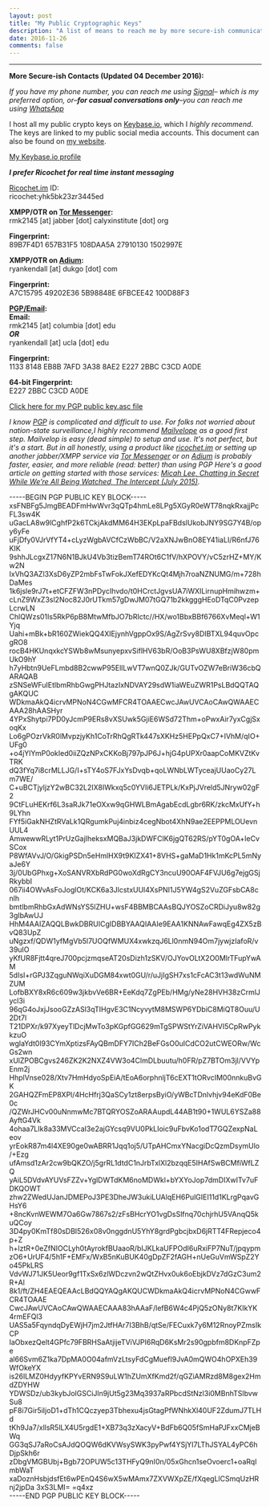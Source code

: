 ```yaml
---
layout: post
title: "My Public Cryptographic Keys"
description: "A list of means to reach me by more secure-ish communications."   
date: 2016-11-26  
comments: false
---
```

***
**More Secure-ish Contacts (**Updated 04 December 2016**):**  

*If you have my phone number, you can reach me using [Signal](https://whispersystems.org)– which is my preferred option, or–**for casual conversations only**–you can reach me using [WhatsApp](https://www.whatsapp.com)*  

I host all my public crypto keys on [Keybase.io](https://ryankendall.keybase.pub), which I *highly recommend*. The keys are linked to my public social media accounts. This document can also be found on [my website](http://www.ryanmkendall.com/2016-11-26/public-crypto-keys/).  

[My Keybase.io profile](https://keybase.io/ryankendall)  

***I prefer Ricochet for real time instant messaging***

[Ricochet.im](http://ricochet.im) ID:  
ricochet:yhk5bk23zr3445ed  

**XMPP/OTR on [Tor Messenger](https://trac.torproject.org/projects/tor/wiki/doc/TorMessenger#Downloads):**  
rmk2145 [at] jabber [dot] calyxinstitute [dot] org  

**Fingerprint:**  
89B7F4D1 657B31F5 108DAA5A 27910130 1502997E

**XMPP/OTR on [Adium](https://www.adium.im):**  
ryankendall [at] dukgo [dot] com  

**Fingerprint:**  
A7C15795 49202E36 5B98848E 6FBCEE42 100D88F3  

**[PGP/Email]():**  
**Email:**  
rmk2145 [at] columbia [dot] edu  
***OR***  
ryankendall [at] ucla [dot] edu  

**Fingerprint:**  
1133 8148 EB8B 7AFD 3A38 8AE2 E227 2BBC C3CD A0DE  

**64-bit Fingerprint:**  
E227 2BBC C3CD A0DE  

[Click here for my PGP public key.asc file](https://keybase.io/ryankendall/key.asc)  

*I know [PGP](https://en.wikipedia.org/wiki/Pretty_Good_Privacy) is complicated and difficult to use. For folks not worried about nation-state surveillance,I highly recommend [Mailvelope](https://www.mailvelope.com) as a good first step. Mailvelop is easy (dead simple) to setup and use. It's not perfect, but it's a start. But in all honestly, using a product like [ricochet.im](http://ricochet.im) or setting up another jabber/XMPP service via [Tor Messenger](https://trac.torproject.org/projects/tor/wiki/doc/TorMessenger#Downloads) or on [Adium](https://www.adium.im) is probably faster, easier, and more reliable (read: better) than using PGP Here's a good article on getting started with those services: [Micah Lee, Chatting in Secret While We’re All Being Watched, The Intercept (July 2015)](https://theintercept.com/2015/07/14/communicating-secret-watched/).*  

-----BEGIN PGP PUBLIC KEY BLOCK-----  
xsFNBFg5JmgBEADFmHwWvr3qQTp4hmLe8LPg5XGyR0eWT78nqkRxajjPcFL3sw4K
uGacLA8w9lCghfP2k6TCkjAkdMM64H3EKpLpaFBdslUkobJNY9SG7Y4B/opy6yFe
uFjDfy0VJrVfYT4+cLyzWgbAVCfCzWbBC/V2aXNJwBnO8EY41iaLI/R6nfJ76KIK
9shhJLcgxZ17N6N1BJkU4Vb3tizBemT74ROt6C1fV/hXPOVY/vC5zrHZ+MY/Kw2N
IxVhQ3AZl3XsD6yZP2mbFsTwFokJXefEDYKcQt4Mjh7roaNZNUMG/m+728hDaMes
1k6jsle9rJ7t+etCFZFW3nPDycIhvdo/t0HCrctJgvsUA7iWXILirnupHmihwzm+
cLnZ9WxZ3sl2Noc82J0rUTkm57gDwJM07tGQ71b2kkgggHEoDTqC0PvzepLcrwLN
ChlQWzs01Is5RkP6pB8MtwMfbJO7bRIctc//HX/wo1BbxBBf6766XvMeql+W1Yjq
Uahi+mBk+bR160ZWiekQQ4XIEjynhVgppOx9S/AgZrSvy8DIBTXL94quvOpcgRO8
rocB4HKUnqxkcYSWb8wMsunyepxvSiflHV63bR/OoB3PsWU8XBfzjW80pmUkO9hY
h7yHbtn9UeFLmbd8B2cwwP95EllLwVT7wnQ0ZJk/GUTvOZW7eBriW36cbQARAQAB
zSNSeWFuIEtlbmRhbGwgPHJtazIxNDVAY29sdW1iaWEuZWR1PsLBdQQTAQgAKQUC
WDkmaAkQ4icrvMPNoN4CGwMFCR4TOAAECwcJAwUVCAoCAwQWAAECAAA28hAASHyr
4YPxShytpi7PD0yJcmP9ERs8vXSUwk5GjiE6WSd72Thm+oPwxAir7yxCgjSxoqKx
Lo6gPOzrVkR0lMvpzjyKh1CoTrRhQgRTk447sXKHz5HEPpQxC7+IVhM/qIO+UFg0
+o4jYlYmP0okIed0iiZQzNPxCKKoBj797pJP6J+hjG4pUPXr0aapCoMKVZtKvTRK
dQ3fYq7i8crMLLJG/I+sTY4oS7FJxYsDvqb+qoLWNbLWTyceajUUaoCy27Lm7WE/
C+uBCTjyljzY2wBC32L2IX8IWkxq5c0YVIi6JETPLk/KxPjJVreld5JNryw02gF2
9CtFLuHEKrf6L3saRJk71eOXxw9qGHWLBmAgabEcdLgbr6RK/zkcMxUfY+h9LYhn
FYf5iGakNHZtRVaLk1QRgumkPuj4inbiz4cegNbot4XhN9ae2EEPPMLOUevnUUL4
AmwewwRLyt1PrUzGajIheksxMQBaJ3jkDWFClK6jgQT62RS/pYT0gOA+leCvSCox
P8WfAVvJ/O/GkigPSDn5eHmlHX9t9KIZX41+8VHS+gaMaD1Hk1mKcPL5mNyaJe6Y
3j/0UbGPhxg+XoSANVRXbRdPG0woXdRgCY3ncuU90OAF4FVJU6g7ejgGSjRkybbI
067ii4OWvAsFoJoglOt/KCK6a3JlcstxUUl4XsPNI1J5YW4gS2VuZGFsbCA8cnlh
bmtlbmRhbGxAdWNsYS5lZHU+wsF4BBMBCAAsBQJYOSZoCRDiJyu8w82g3gIbAwUJ
HhM4AAIZAQQLBwkDBRUICgIDBBYAAQIAAIe9EAA1KNNAwFawqEg4ZX5zBvQ83UpZ
uNgzxf/QDW1yfMgVb5l7UOQfWMUX4xwkzqJ6Ll0nmN94Om7jywjzIafoR/v39uIO
yKfUR8Fjtt4qreJ700pcjzmqseAT20sDizh1zSKV/OJYovOLtX2O0MlrTFupYwAM
5dIsI+rGPJ3ZqguNWqiXuDGM84xwt0GU/r/uJjIgSH7xs1cFcAC3t13wdWuNMZUM
LofbBXY8xR6c609w3jkbvVe6BR+EeKdq7ZgPEb/HMg/yNe28HVH38zCrmlJycl3i
96qG4oJxjJsooGZzASl3qTIHgvE3C1NcyvytM8MSWP6YDbiC8MiQT8Ouu/U2Dt7l
T21DPXr/k97XyeyTlDcjMwTo3pKGpfGG629mTgSPWStYrZiVAHVI5CpRwPykkzuO
wglaYdt0l93CYmXptizsFAyQBmDFY7ICh2BeFGsO0uICdCO2utCWEORw/WcGs2wn
xUlZPOBCgvs246ZK2K2NXZ4VW3o4ClmDLbuutu/h0FR/pZ7BTOm3jl/VVYpEnm2j
HhplVnse028/Xtv7HmHdyoSpEiA/tEoA6orphnljT6cEXT1tORvcIM00nnkuBvGK
2GAHQZFmEP8XPl/4HcHfrj3QaSCy1zt8erpsByiO/yWBcTDnlvhjv94eKdF0Be0c
/QZWrJHCv00uNnmwMc7BTQRYOSZoARAAupdL44AB1t90+1WUL6YSZa88AyftG4Vk
4ohaa7LIk8a33MVCcaI3e2ajGYcsq9VU0PkLIoic9uFbvKo1odT7GQZexpNaLeov
yrEokR87m4l4XE90ge0wABRR1Jqq1oj5/UTpAHCmxYNacgiDcQzmDsymUlo/+Ezg
ufAmsd1zAr2cw9bQKZO/j5grRL1dtdC1nJrbTxlXl2bzqqE5IHAfSwBCMfiWfLZQ
yAiL5DVdvAYUVsFZZv+YglDWTdKM6noMDWkl+bYXYoJop7dmDIXwITv7uFDKQOWT
zhw2ZWedUJanJDMEPoJ3PE3DheJW3ukiLUAlqEH6PulGIEI11d1KLrgPqavGHsY6
+8ncKvnWEWM7Oa6Gw7867s2/zFsBHcrYO1vgDsSlfnq70chjrhU5VAnqQ5kuQCoy
3D4py0KmTf80sDBl526x08v0nggdnU5YhY8grdPgbcjbxD6jRTT4FRepjeco4p+Z
h+lztR+0eZfNIOCLyh0tAyrokfBUaaoR/bIJKLkaUFPOdI6uRxiFP7NuT/jpqypm
zO6+UrUF4/5h1F+EMFx/WxB5nKuBUK40gDpZF2fAGH+nUeGuVmWSpZ2Yo45PkLRS
VdvWJ71JK5Ueor9gf1TxSx6zlWDczvn2wQtZHvx0uk6oEbjkDVz7dGzC3um2R+Al
8k1/ft/ZH4EAEQEAAcLBdQQYAQgAKQUCWDkmaAkQ4icrvMPNoN4CGwwFCR4TOAAE
CwcJAwUVCAoCAwQWAAECAAA83hAAaF/lefB6W4c4PjQ5zONy8t7KIkYK4rmEFQl3
UAS5a5FqyndqDyEWjH7jm2JtfHAr7I3BhB/qtSe/FECuxk7y6M12RnoyPZmsIkCP
IaObxezQelt4GPfc79FBRHSaAtjijeTViVJPI6RqD6KsMr2s90gpbfm8DKnpFZpe
al66Svm6Z1ka7DpMA0O04afmVzLtsyFdCgMuefI9JvA0mQWO4hOPXEh39WfOkeYX
is26lLMZ0HdyyfKPYvERN9S9uLW1hZUmXfKmd2f/qGZiAMRzd8M8gex2HmdZDYHW
YDWSDz/ub3kybJolGSCiJln9jUt5g23Mq3937aRPbcdStNzl3i0MBnhTSlbvwSu8
pF8i7Gir5iIjoD1+dTh1CQczyep3Tbhexu4jsGtagPfWNhkXl40UF2ZdumJ7TLHd
tKh9Ja7/xllsR5lLX4U5rgdE1+XB73q3zXacyV+BdFb6Q05fSmHaPJFxxCMjeBWq
GG3qSJ7aRoCsAJdQOQW6dKVWsySWK3pyPwf4YSjYI7LThJSYAL4yPC6hDjpSkh6r
zDbgVMGBUbj+Bgb72OPUW5c13THFyQ9nI0n/05xGhcn1seOvoerc1+oaRqlmbWaT
xaDoznHsbjdsfEt6wPEnQ4S6wX5wMAmx7ZXVWXpZE/fXqegLlCSmqUzHRnj2jpDa
3xS3LMI=
=q4xz  
-----END PGP PUBLIC KEY BLOCK-----
